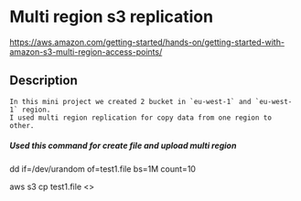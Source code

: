 # Multi region s3 replication

https://aws.amazon.com/getting-started/hands-on/getting-started-with-amazon-s3-multi-region-access-points/

## Description
    In this mini project we created 2 bucket in `eu-west-1` and `eu-west-1` region. 
    I used multi region replication for copy data from one region to other.


##### Used this command for create file and upload multi region
dd if=/dev/urandom of=test1.file bs=1M count=10

aws s3 cp test1.file <<Arn of Multi region>>


